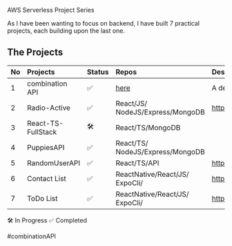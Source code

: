 AWS Serverless Project Series

As I have been wanting to focus on backend, I have built 7 practical projects, each building upon the last one.

## The Projects

| No  | Projects           | Status | Repos                            | Description                                                 |
| --- | :----------------- | :----- | :------------------------------- | :---------------------------------------------------------- |
| 1   | combination API    | ✅     | [here](#combinationAPI)          | A desc                                                      |
| 2   | Radio-Active       | ✅     | React/JS/󠁐NodeJS/Express/MongoDB | https://radio-active1337.herokuapp.com/                     |
| 3   | React-TS-FullStack | 🛠️     | React/TS/󠁐MongoDB                |                                                             |
| 4   | PuppiesAPI         | ✅     | React/TS/󠁐NodeJS/Express/MongoDB |                                                             |
| 5   | RandomUserAPI      | ✅     | React/TS/󠁐API                    | https://github.com/GCMO/React_TypeScript-RandomUserAPI      |
| 6   | Contact List       | ✅     | ReactNative/React/JS/󠁐ExpoCli/   | https://github.com/GCMO/ContactList_ReactNative/tree/master |
| 7   | ToDo List          | ✅     | ReactNative/React/JS/󠁐ExpoCli/   | https://github.com/GCMO/ToDoList-React_Native               |

🛠️ In Progress
✅ Completed

#combinationAPI
